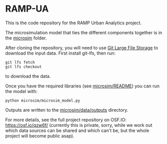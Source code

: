 # RAMP-UA

This is the code repository for the RAMP Urban Analytics project.

The microsimulation model that ties the different components together is in the [microsim](./microsim) folder.

After cloning the repository, you will need to use [Git Large File Storage](https://git-lfs.github.com/) to download the input data. First install git-lfs, then run: 
```
git lfs fetch
git lfs checkout
``` 
to download the data.

Once you have the required libraries (see [microsim/README](./microsim/README.md)) you can run the model with:

```
python microsim/microsim_model.py
```

Outputs are written to the [microsim/data/outputs](./microsim/data/outputs) directory.

For more details, see the full project repository on OSF.IO: https://osf.io/qzw6f/ (currently this is private, sorry, while we work out which data sources can be shared and which can't be, but the whole project will become public asap).
